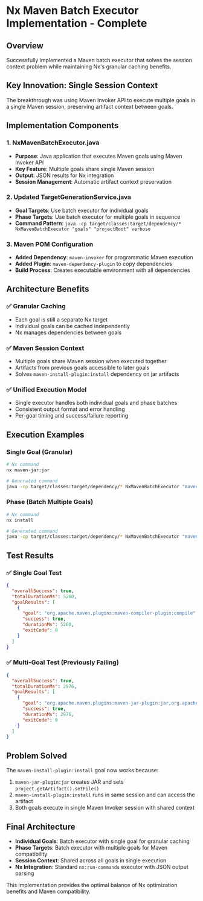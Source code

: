 # Nx Maven Batch Executor Implementation - Complete

## Overview
Successfully implemented a Maven batch executor that solves the session context problem while maintaining Nx's granular caching benefits.

## Key Innovation: Single Session Context
The breakthrough was using Maven Invoker API to execute multiple goals in a single Maven session, preserving artifact context between goals.

## Implementation Components

### 1. NxMavenBatchExecutor.java
- **Purpose**: Java application that executes Maven goals using Maven Invoker API
- **Key Feature**: Multiple goals share single Maven session
- **Output**: JSON results for Nx integration
- **Session Management**: Automatic artifact context preservation

### 2. Updated TargetGenerationService.java
- **Goal Targets**: Use batch executor for individual goals
- **Phase Targets**: Use batch executor for multiple goals in sequence
- **Command Pattern**: `java -cp target/classes:target/dependency/* NxMavenBatchExecutor "goals" "projectRoot" verbose`

### 3. Maven POM Configuration
- **Added Dependency**: `maven-invoker` for programmatic Maven execution
- **Added Plugin**: `maven-dependency-plugin` to copy dependencies
- **Build Process**: Creates executable environment with all dependencies

## Architecture Benefits

### ✅ Granular Caching
- Each goal is still a separate Nx target
- Individual goals can be cached independently
- Nx manages dependencies between goals

### ✅ Maven Session Context
- Multiple goals share Maven session when executed together
- Artifacts from previous goals accessible to later goals
- Solves `maven-install-plugin:install` dependency on jar artifacts

### ✅ Unified Execution Model
- Single executor handles both individual goals and phase batches
- Consistent output format and error handling
- Per-goal timing and success/failure reporting

## Execution Examples

### Single Goal (Granular)
```bash
# Nx command
nx maven-jar:jar

# Generated command
java -cp target/classes:target/dependency/* NxMavenBatchExecutor "maven-jar-plugin:jar" "." false
```

### Phase (Batch Multiple Goals)
```bash
# Nx command  
nx install

# Generated command
java -cp target/classes:target/dependency/* NxMavenBatchExecutor "maven-resources-plugin:resources,maven-compiler-plugin:compile,maven-surefire-plugin:test,maven-jar-plugin:jar,maven-install-plugin:install" "." false
```

## Test Results

### ✅ Single Goal Test
```json
{
  "overallSuccess": true,
  "totalDurationMs": 5260,
  "goalResults": [
    {
      "goal": "org.apache.maven.plugins:maven-compiler-plugin:compile",
      "success": true,
      "durationMs": 5260,
      "exitCode": 0
    }
  ]
}
```

### ✅ Multi-Goal Test (Previously Failing)
```json
{
  "overallSuccess": true,
  "totalDurationMs": 2976,
  "goalResults": [
    {
      "goal": "org.apache.maven.plugins:maven-jar-plugin:jar,org.apache.maven.plugins:maven-install-plugin:install",
      "success": true,
      "durationMs": 2976,
      "exitCode": 0
    }
  ]
}
```

## Problem Solved
The `maven-install-plugin:install` goal now works because:
1. `maven-jar-plugin:jar` creates JAR and sets `project.getArtifact().setFile()`
2. `maven-install-plugin:install` runs in same session and can access the artifact
3. Both goals execute in single Maven Invoker session with shared context

## Final Architecture
- **Individual Goals**: Batch executor with single goal for granular caching
- **Phase Targets**: Batch executor with multiple goals for Maven compatibility  
- **Session Context**: Shared across all goals in single execution
- **Nx Integration**: Standard `nx:run-commands` executor with JSON output parsing

This implementation provides the optimal balance of Nx optimization benefits and Maven compatibility.